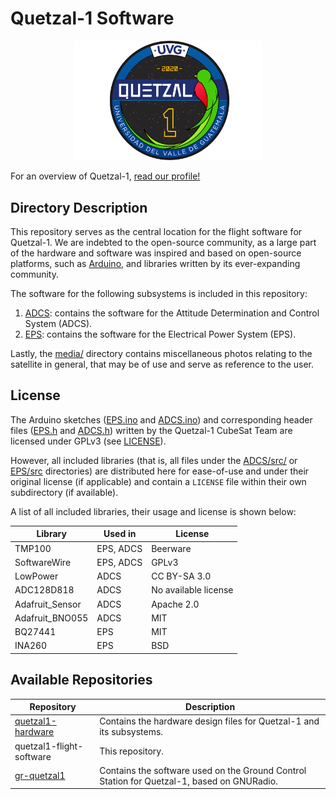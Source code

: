 # Quetzal-1 Software

<p align="center">
<img width="300" src="./media/quetzal_1_badge.png">
</p>

For an overview of Quetzal-1, [read our profile!](https://github.com/Quetzal-1-CubeSat-Team)

## Directory Description

This repository serves as the central location for the flight software for Quetzal-1. We are indebted to the open-source community, as a large part of the hardware and software was inspired and based on open-source platforms, such as [Arduino](https://www.arduino.cc/), and libraries written by its ever-expanding community.

The software for the following subsystems is included in this repository:

1. [ADCS](./ADCS/): contains the software for the Attitude Determination and Control System (ADCS).
2. [EPS](./EPS/): contains the software for the Electrical Power System (EPS).

Lastly, the [media/](./media/) directory contains miscellaneous photos relating to the satellite in general, that may be of use and serve as reference to the user.

## License

The Arduino sketches ([EPS.ino](./EPS/src/EPS/EPS.ino) and [ADCS.ino](./ADCS/src/ADCS/ADCS.ino)) and corresponding header files ([EPS.h](./EPS/src/EPS/EPS.h) and [ADCS.h](./ADCS/src/ADCS/ADCS.h)) written by the Quetzal-1 CubeSat Team are licensed under GPLv3 (see [LICENSE](./LICENSE)).

However, all included libraries (that is, all files under the [ADCS/src/](./ADCS/src/ADCS/src/) or [EPS/src](./EPS/src/EPS/src/) directories) are distributed here for ease-of-use and under their original license (if applicable) and contain a `LICENSE` file within their own subdirectory (if available). 

A list of all included libraries, their usage and license is shown below:

| Library         | Used in   | License              |
|-----------------|-----------|----------------------|
| TMP100          | EPS, ADCS | Beerware             |
| SoftwareWire    | EPS, ADCS | GPLv3                |
| LowPower        | ADCS      | CC BY-SA 3.0         |
| ADC128D818      | ADCS      | No available license |
| Adafruit_Sensor | ADCS      | Apache 2.0           |
| Adafruit_BNO055 | ADCS      | MIT                  |
| BQ27441         | EPS       | MIT                  |
| INA260          | EPS       | BSD                  |

## Available Repositories

| Repository               | Description                                                                                                             |
|--------------------------|-------------------------------------------------------------------------------------------------------------------------|
| [quetzal1-hardware](https://github.com/Quetzal-1-CubeSat-Team/quetzal1-hardware)        | Contains the hardware design files for Quetzal-1 and its subsystems.                                                    |
| quetzal1-flight-software | This repository.                                                                 |
| [gr-quetzal1](https://github.com/danalvarez/gr-quetzal1)              | Contains the software used on the Ground Control Station for Quetzal-1, based on GNURadio. |